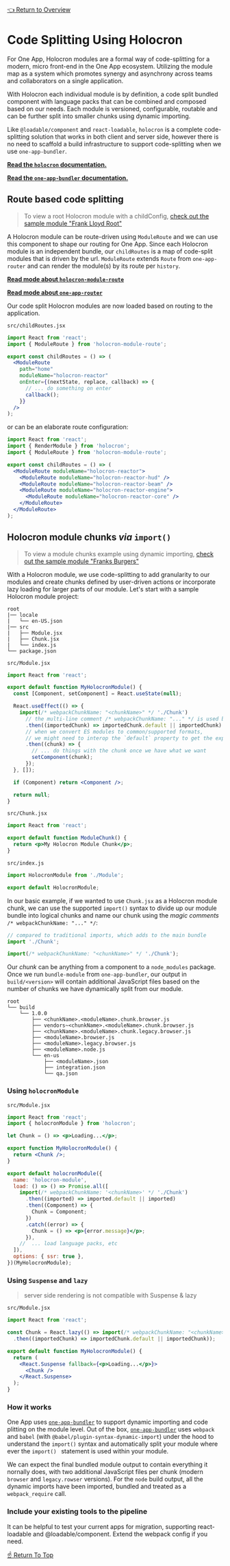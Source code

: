 [holocron-readme]: https://github.com/americanexpress/holocron/tree/master/packages/holocron/README.md
[holocron-module-route-readme]: https://github.com/americanexpress/holocron/tree/master/packages/holocron-module-route/README.md
[one-app-bundler-readme]: https://github.com/americanexpress/one-app-cli/tree/master/packages/one-app-bundler/README.md
[one-app-router-readme]: https://github.com/americanexpress/one-app-router/README.md
[frank-lloyd-root]: ../../prod-sample/sample-modules/frank-lloyd-root/0.0.0/README.md
[franks-burgers]: ../../prod-sample/sample-modules/franks-burgers/0.0.0/README.md

[👈 Return to Overview](./Recipes.md)

# Code Splitting Using Holocron

For One App, Holocron modules are a formal way of code-splitting for a modern,
micro front-end in the One App ecosystem. Utilizing the module map as a system
which promotes synergy and asynchrony across teams and collaborators on
a single application.

With Holocron each individual module is by definition, a code split bundled
component with language packs that can be combined and composed based on our
needs. Each module is versioned, configurable, routable and can be further
split into smaller chunks using dynamic importing.

Like `@loadable/component` and `react-loadable`, `holocron` is a complete code-splitting
solution that works in both client and server side, however there is no need to scaffold
a build infrastructure to support code-splitting when we use `one-app-bundler`.

**[Read the `holocron` documentation.][holocron-readme]**

**[Read the `one-app-bundler` documentation.][one-app-bundler-readme]**

## Route based code splitting

> To view a root Holocron module with a childConfig, [check out the sample module "Frank Lloyd Root"][frank-lloyd-root]

A Holocron module can be route-driven using `ModuleRoute` and we can use this component
to shape our routing for One App. Since each Holocron module is an independent bundle,
our `childRoutes` is a map of code-split modules that is driven by the url. `ModuleRoute`
extends `Route` from `one-app-router` and can render the module(s) by its route per
`history`.

**[Read mode about `holocron-module-route`][holocron-module-route-readme]**

**[Read mode about `one-app-router`][holocron-module-route-readme]**

Our code split Holocron modules are now loaded based on routing to the application.

`src/childRoutes.jsx`
```jsx
import React from 'react';
import { ModuleRoute } from 'holocron-module-route';

export const childRoutes = () => (
  <ModuleRoute
    path="home"
    moduleName="holocron-reactor"
    onEnter={(nextState, replace, callback) => {
      // ... do something on enter
      callback();
    }}
  />
);
```

or can be an elaborate route configuration:

```jsx
import React from 'react';
import { RenderModule } from 'holocron';
import { ModuleRoute } from 'holocron-module-route';

export const childRoutes = () => (
  <ModuleRoute moduleName="holocron-reactor">
    <ModuleRoute moduleName="holocron-reactor-hud" />
    <ModuleRoute moduleName="holocron-reactor-beam" />
    <ModuleRoute moduleName="holocron-reactor-engine">
      <ModuleRoute moduleName="holocron-reactor-core" />
    </ModuleRoute>
  </ModuleRoute>
);
```

## Holocron module chunks _via_ `import()`

> To view a module chunks example using dynamic importing, [check out the sample module "Franks Burgers"][franks-burgers]

With a Holocron module, we use code-splitting to add granularity to our modules and create chunks
defined by user-driven actions or incorporate lazy loading for larger parts of our module.
Let's start with a sample Holocron module project:

```
root
|── locale
|   └── en-US.json
|── src
|   ├── Module.jsx
|   ├── Chunk.jsx
|   └── index.js
└── package.json
```

`src/Module.jsx`
```jsx
import React from 'react';

export default function MyHolocronModule() {
  const [Component, setComponent] = React.useState(null);

  React.useEffect(() => {
    import(/* webpackChunkName: "<chunkName>" */ './Chunk')
      // the multi-line comment /* webpackChunkName: "..." */ is used by webpack to name your chunk
      .then((importedChunk) => importedChunk.default || importedChunk)
      // when we convert ES modules to common/supported formats,
      // we might need to interop the `default` property to get the export
      .then((chunk) => {
        // ... do things with the chunk once we have what we want
        setComponent(chunk);
      });
  }, []);

  if (Component) return <Component />;

  return null;
}
```

`src/Chunk.jsx`
```jsx
import React from 'react';

export default function ModuleChunk() {
  return <p>My Holocron Module Chunk</p>;
}
```

`src/index.js`
```jsx
import HolocronModule from './Module';

export default HolocronModule;
```

In our basic example, if we wanted to use `Chunk.jsx` as a Holocron module chunk, we can use
the supported `import()` syntax to divide up our module bundle into logical chunks and name
our chunk using the _magic comments_ `/* webpackChunkName: "..." */`:

```js
// compared to traditional imports, which adds to the main bundle
import './Chunk';

import(/* webpackChunkName: "<chunkName>" */ './Chunk');
```

Our _chunk_ can be anything from a component to a `node_modules` package. Once we run
`bundle-module` from `one-app-bundler`, our output in `build/<version>` will contain
additional JavaScript files based on the number of chunks we have dynamically split
from our module.

```
root
└── build
    └── 1.0.0
        ├── <chunkName>.<moduleName>.chunk.browser.js
        ├── vendors~<chunkName>.<moduleName>.chunk.browser.js
        ├── <chunkName>.<moduleName>.chunk.legacy.browser.js
        ├── <moduleName>.browser.js
        ├── <moduleName>.legacy.browser.js
        ├── <moduleName>.node.js
        └── en-us
            ├── <moduleName>.json
            ├── integration.json
            └── qa.json
```

### Using **`holocronModule`**

`src/Module.jsx`
```jsx
import React from 'react';
import { holocronModule } from 'holocron';

let Chunk = () => <p>Loading...</p>;

export function MyHolocronModule() {
  return <Chunk />;
}

export default holocronModule({
  name: 'holocron-module',
  load: () => () => Promise.all([
    import(/* webpackChunkName: '<chunkName>' */ './Chunk')
      .then((imported) => imported.default || imported)
      .then((Component) => {
        Chunk = Component;
      })
      .catch((error) => {
        Chunk = () => <p>{error.message}</p>;
      }),
    //  ... load language packs, etc
  ]),
  options: { ssr: true },
})(MyHolocronModule);
```
### Using `Suspense` and `lazy`

> server side rendering is not compatible with Suspense & lazy

`src/Module.jsx`
```jsx
import React from 'react';

const Chunk = React.lazy(() => import(/* webpackChunkName: "<chunkName>" */ './Chunk')
  .then((importedChunk) => importedChunk.default || importedChunk));

export default function MyHolocronModule() {
  return (
    <React.Suspense fallback={<p>Loading...</p>}>
      <Chunk />
    </React.Suspense>
  );
}
```

### How it works

One App uses [`one-app-bundler`][one-app-bundler-readme] to support dynamic importing and code
plitting on the module level. Out of the box, [`one-app-bundler`][one-app-bundler-readme] uses
`webpack` and `babel` (with `@babel/plugin-syntax-dynamic-import`) under the hood to understand
the `import()` syntax and automatically split your module where ever the `import() ` statement
is used within your module.

We can expect the final bundled module output to contain everything it nornally does,
with two additional JavaScript files per chunk (modern `browser` and `legacy.rowser` versions).
For the `node` build output, all the dynamic imports have been imported, bundled and treated
as a `webpack_require` call.

### Include your existing tools to the pipeline

It can be helpful to test your current apps for migration, supporting react-loadable and @loadable/component. Extend the webpack config if you need.

[☝️ Return To Top](#code-splitting-using-holocron)
